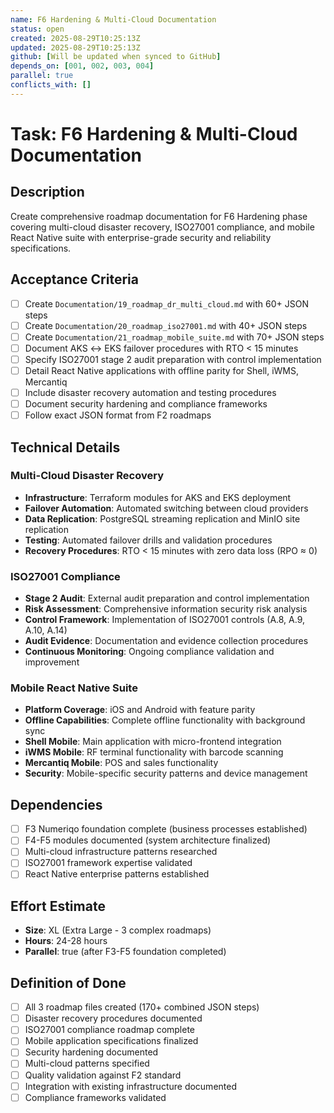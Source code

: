 ```yaml
---
name: F6 Hardening & Multi-Cloud Documentation
status: open
created: 2025-08-29T10:25:13Z
updated: 2025-08-29T10:25:13Z  
github: [Will be updated when synced to GitHub]
depends_on: [001, 002, 003, 004]
parallel: true
conflicts_with: []
---
```


# Task: F6 Hardening & Multi-Cloud Documentation

## Description

Create comprehensive roadmap documentation for F6 Hardening phase covering multi-cloud disaster recovery, ISO27001 compliance, and mobile React Native suite with enterprise-grade security and reliability specifications.

## Acceptance Criteria

- [ ] Create `Documentation/19_roadmap_dr_multi_cloud.md` with 60+ JSON steps
- [ ] Create `Documentation/20_roadmap_iso27001.md` with 40+ JSON steps
- [ ] Create `Documentation/21_roadmap_mobile_suite.md` with 70+ JSON steps
- [ ] Document AKS ↔ EKS failover procedures with RTO < 15 minutes
- [ ] Specify ISO27001 stage 2 audit preparation with control implementation
- [ ] Detail React Native applications with offline parity for Shell, iWMS, Mercantiq
- [ ] Include disaster recovery automation and testing procedures
- [ ] Document security hardening and compliance frameworks
- [ ] Follow exact JSON format from F2 roadmaps

## Technical Details

### **Multi-Cloud Disaster Recovery**
- **Infrastructure**: Terraform modules for AKS and EKS deployment
- **Failover Automation**: Automated switching between cloud providers
- **Data Replication**: PostgreSQL streaming replication and MinIO site replication
- **Testing**: Automated failover drills and validation procedures
- **Recovery Procedures**: RTO < 15 minutes with zero data loss (RPO ≈ 0)

### **ISO27001 Compliance**
- **Stage 2 Audit**: External audit preparation and control implementation
- **Risk Assessment**: Comprehensive information security risk analysis
- **Control Framework**: Implementation of ISO27001 controls (A.8, A.9, A.10, A.14)
- **Audit Evidence**: Documentation and evidence collection procedures
- **Continuous Monitoring**: Ongoing compliance validation and improvement

### **Mobile React Native Suite**
- **Platform Coverage**: iOS and Android with feature parity
- **Offline Capabilities**: Complete offline functionality with background sync
- **Shell Mobile**: Main application with micro-frontend integration
- **iWMS Mobile**: RF terminal functionality with barcode scanning
- **Mercantiq Mobile**: POS and sales functionality
- **Security**: Mobile-specific security patterns and device management

## Dependencies

- [ ] F3 Numeriqo foundation complete (business processes established)
- [ ] F4-F5 modules documented (system architecture finalized)
- [ ] Multi-cloud infrastructure patterns researched  
- [ ] ISO27001 framework expertise validated
- [ ] React Native enterprise patterns established

## Effort Estimate

- **Size**: XL (Extra Large - 3 complex roadmaps)
- **Hours**: 24-28 hours
- **Parallel**: true (after F3-F5 foundation completed)

## Definition of Done

- [ ] All 3 roadmap files created (170+ combined JSON steps)
- [ ] Disaster recovery procedures documented
- [ ] ISO27001 compliance roadmap complete
- [ ] Mobile application specifications finalized
- [ ] Security hardening documented
- [ ] Multi-cloud patterns specified
- [ ] Quality validation against F2 standard  
- [ ] Integration with existing infrastructure documented
- [ ] Compliance frameworks validated

